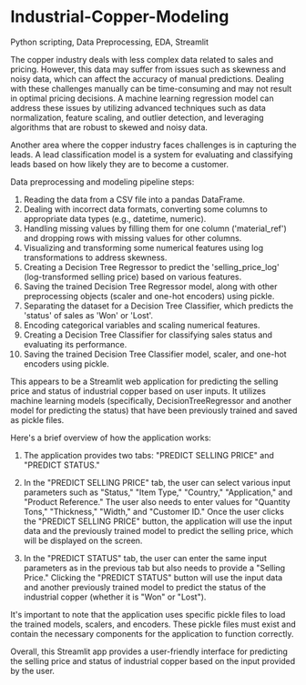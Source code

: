 # Industrial-Copper-Modeling
Python scripting, Data Preprocessing, EDA, Streamlit

The copper industry deals with less complex data related to sales and pricing.
However, this data may suffer from issues such as skewness and noisy data, which
can affect the accuracy of manual predictions. Dealing with these challenges manually
can be time-consuming and may not result in optimal pricing decisions. A machine
learning regression model can address these issues by utilizing advanced techniques
such as data normalization, feature scaling, and outlier detection, and leveraging
algorithms that are robust to skewed and noisy data.

Another area where the copper industry faces challenges is in capturing the leads. A
lead classification model is a system for evaluating and classifying leads based on
how likely they are to become a customer.

Data preprocessing and modeling pipeline steps:

1. Reading the data from a CSV file into a pandas DataFrame.
2. Dealing with incorrect data formats, converting some columns to appropriate data types (e.g., datetime, numeric).
3. Handling missing values by filling them for one column ('material_ref') and dropping rows with missing values for other columns.
4. Visualizing and transforming some numerical features using log transformations to address skewness.
5. Creating a Decision Tree Regressor to predict the 'selling_price_log' (log-transformed selling price) based on various features.
6. Saving the trained Decision Tree Regressor model, along with other preprocessing objects (scaler and one-hot encoders) using pickle.
7. Separating the dataset for a Decision Tree Classifier, which predicts the 'status' of sales as 'Won' or 'Lost'.
8. Encoding categorical variables and scaling numerical features.
9. Creating a Decision Tree Classifier for classifying sales status and evaluating its performance.
10. Saving the trained Decision Tree Classifier model, scaler, and one-hot encoders using pickle.

This appears to be a Streamlit web application for predicting the selling price and status of industrial copper based on user inputs. It utilizes machine learning models (specifically, DecisionTreeRegressor and another model for predicting the status) that have been previously trained and saved as pickle files.

Here's a brief overview of how the application works:

1. The application provides two tabs: "PREDICT SELLING PRICE" and "PREDICT STATUS."

2. In the "PREDICT SELLING PRICE" tab, the user can select various input parameters such as "Status," "Item Type," "Country," "Application," and "Product Reference." The user also needs to enter values for "Quantity Tons," "Thickness," "Width," and "Customer ID." Once the user clicks the "PREDICT SELLING PRICE" button, the application will use the input data and the previously trained model to predict the selling price, which will be displayed on the screen.

3. In the "PREDICT STATUS" tab, the user can enter the same input parameters as in the previous tab but also needs to provide a "Selling Price." Clicking the "PREDICT STATUS" button will use the input data and another previously trained model to predict the status of the industrial copper (whether it is "Won" or "Lost").

It's important to note that the application uses specific pickle files to load the trained models, scalers, and encoders. These pickle files must exist and contain the necessary components for the application to function correctly.

Overall, this Streamlit app provides a user-friendly interface for predicting the selling price and status of industrial copper based on the input provided by the user.
